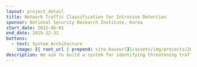 ```yaml
---
layout: project_detail
title: Network Traffic Classification for Intrusion Detection
sponsor: National Security Research Institute, Korea
start_date: 2015-06-01
end_date: 2015-12-31
buttons:
  - text: System Architecture
    image: {{ root_url | prepend: site.baseurl}}/assets/img/projects/2015NSR/architecture.png
description: We aim to build a system for identifying threatening traffic by classifying network traffic. It proposes an automated signature detection method based on Latent Dirichlet Allocation (LDA) to solve problems with existing application traffic analysis. The system can automatically analyze traffic content without prior knowledge or signatures, allowing it to detect and classify traffic signatures from new applications.
---
```

